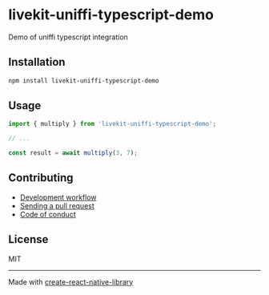 # livekit-uniffi-typescript-demo

Demo of uniffi typescript integration

## Installation


```sh
npm install livekit-uniffi-typescript-demo
```


## Usage


```js
import { multiply } from 'livekit-uniffi-typescript-demo';

// ...

const result = await multiply(3, 7);
```


## Contributing

- [Development workflow](CONTRIBUTING.md#development-workflow)
- [Sending a pull request](CONTRIBUTING.md#sending-a-pull-request)
- [Code of conduct](CODE_OF_CONDUCT.md)

## License

MIT

---

Made with [create-react-native-library](https://github.com/callstack/react-native-builder-bob)
